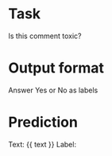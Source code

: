 # Task
Is this comment toxic?

# Output format
Answer Yes or No as labels

# Prediction
Text: {{ text }}
Label: